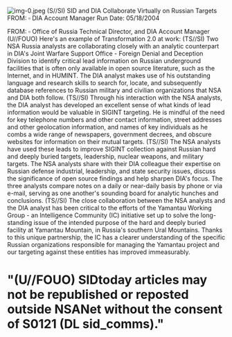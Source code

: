 ![img-0.jpeg](img-0.jpeg)
(S//SI) SID and DIA Collaborate Virtually on Russian Targets
FROM: $\square$ DIA Account Manager
Run Date: $05 / 18 / 2004$

FROM: $\square$ Office of Russia Technical Director, and DIA Account Manager
(U//FOUO) Here's an example of Transformation 2.0 at work:
(TS//SI) Two NSA Russia analysts are collaborating closely with an analytic counterpart in DIA's Joint Warfare Support Office - Foreign Denial and Deception Division to identify critical lead information on Russian underground facilities that is often only available in open source literature, such as the Internet, and in HUMINT. The DIA analyst makes use of his outstanding language and research skills to search for, locate, and subsequently database references to Russian military and civilian organizations that NSA and DIA both follow.
(TS//SI) Through his interaction with the NSA analysts, the DIA analyst has developed an excellent sense of what kinds of lead information would be valuable in SIGINT targeting. He is mindful of the need for key telephone numbers and other contact information, street addresses and other geolocation information, and names of key individuals as he combs a wide range of newspapers, government decrees, and obscure websites for information on their mutual targets.
(TS//SI) The NSA analysts have used these leads to improve SIGINT collection against Russian hard and deeply buried targets, leadership, nuclear weapons, and military targets. The NSA analysts share with their DIA colleague their expertise on Russian defense industrial, leadership, and state security issues, discuss the significance of open source findings and help sharpen DIA's focus. The three analysts compare notes on a daily or near-daily basis by phone or via e-mail, serving as one another's sounding board for analytic hunches and conclusions.
(TS//SI) The close collaboration between the NSA analysts and the DIA analyst has been critical to the efforts of the Yamantau Working Group - an Intelligence Community (IC) initiative set up to solve the long-standing issue of the intended purpose of the hard and deeply buried facility at Yamantau Mountain, in Russia's southern Ural Mountains. Thanks to this unique partnership, the IC has a clearer understanding of the specific Russian organizations responsible for managing the Yamantau project and our targeting against these entities has improved immeasurably.

# "(U//FOUO) SIDtoday articles may not be republished or reposted outside NSANet without the consent of S0121 (DL sid_comms)."
